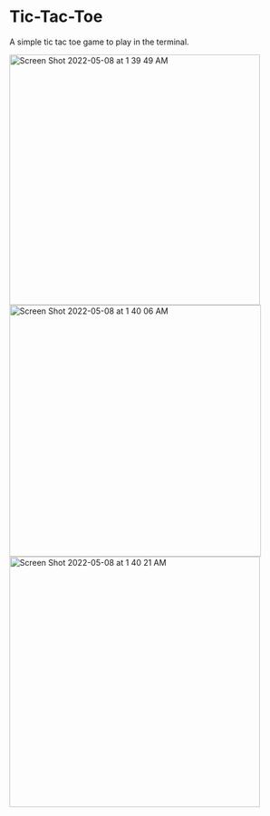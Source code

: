 # Tic-Tac-Toe
A simple tic tac toe game to play in the terminal.

<img width="442" alt="Screen Shot 2022-05-08 at 1 39 49 AM" src="https://user-images.githubusercontent.com/85454509/167285014-1395ee7c-d8e9-4af5-bdf2-ced45235ee53.png">
<img width="444" alt="Screen Shot 2022-05-08 at 1 40 06 AM" src="https://user-images.githubusercontent.com/85454509/167285018-a60af526-975e-4d01-952f-bd1df3715983.png">
<img width="442" alt="Screen Shot 2022-05-08 at 1 40 21 AM" src="https://user-images.githubusercontent.com/85454509/167285023-9bec3a78-305a-4d5d-a996-0365aa5305d5.png">

